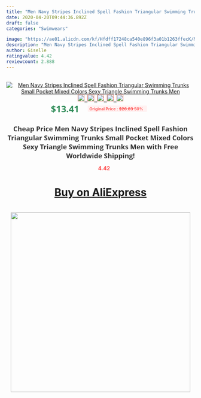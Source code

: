 ```yaml
---
title: "Men Navy Stripes Inclined Spell Fashion Triangular Swimming Trunks Small Pocket Mixed Colors Sexy Triangle Swimming Trunks Men"
date: 2020-04-20T09:44:36.892Z
draft: false
categories: "Swimwears"

image: "https://ae01.alicdn.com/kf/Hfdff17248ca540e896f3a01b1263ffecK/Men-Navy-Stripes-Inclined-Spell-Fashion-Triangular-Swimming-Trunks-Small-Pocket-Mixed-Colors-Sexy-Triangle-Swimming.jpg"
description: "Men Navy Stripes Inclined Spell Fashion Triangular Swimming Trunks Small Pocket Mixed Colors Sexy Triangle Swimming Trunks Men"
author: Giselle
ratingvalue: 4.42
reviewcount: 2.888
---
```

<br>
<div style="text-align: center;">
<a href="https://s.click.aliexpress.com/e/_AtmTZ7" target="_blank" rel="nofollow noopener noreferrer"><img alt="Men Navy Stripes Inclined Spell Fashion Triangular Swimming Trunks Small Pocket Mixed Colors Sexy Triangle Swimming Trunks Men" class="magnifier-image" src="https://ae01.alicdn.com/kf/Hfdff17248ca540e896f3a01b1263ffecK/Men-Navy-Stripes-Inclined-Spell-Fashion-Triangular-Swimming-Trunks-Small-Pocket-Mixed-Colors-Sexy-Triangle-Swimming.jpg_640x640.jpg">
<br>
<img style="border:1px solid salmon" src="https://ae01.alicdn.com/kf/Hfdff17248ca540e896f3a01b1263ffecK/Men-Navy-Stripes-Inclined-Spell-Fashion-Triangular-Swimming-Trunks-Small-Pocket-Mixed-Colors-Sexy-Triangle-Swimming.jpg_120x120.jpg">&nbsp;&nbsp;<img style="border:1px solid salmon" src="https://ae01.alicdn.com/kf/H7ff742c178ff4c74b55503c13c708c11B/Men-Navy-Stripes-Inclined-Spell-Fashion-Triangular-Swimming-Trunks-Small-Pocket-Mixed-Colors-Sexy-Triangle-Swimming.jpg_120x120.jpg">&nbsp;&nbsp;<img style="border:1px solid salmon" src="_120x120.jpg">&nbsp;&nbsp;<img style="border:1px solid salmon" src="_120x120.jpg">&nbsp;&nbsp;<img style="border:1px solid salmon" src="https://ae01.alicdn.com/kf/H0cc21613438c4b3893322712fb039f303/Men-Navy-Stripes-Inclined-Spell-Fashion-Triangular-Swimming-Trunks-Small-Pocket-Mixed-Colors-Sexy-Triangle-Swimming.jpg_120x120.jpg"></a></div><br0>
<div style="text-align: center;"><span style="background-color: white; border: 0px; box-sizing: border-box; color: seagreen; display: inline-block; font-family: &quot;open sans&quot; , &quot;arial&quot; , &quot;helvetica&quot; , sans-serif , &quot;heiti&quot;; font-size: 24px; font-stretch: inherit; font-weight: 700; line-height: inherit; margin: 0px 10px 0px 0px; padding: 0px; vertical-align: middle;">$13.41 </span>
<span style="background: rgb(255 , 241 , 241); border-radius: 3px; border: 0px; box-sizing: border-box; color: #ff4747; display: inline-block; font-family: inherit; font-size: 12px; font-stretch: inherit; font-style: inherit; font-variant: inherit; font-weight: 600; line-height: inherit; margin: 0px; padding: 2px 5px; transform: scale(0.9); vertical-align: middle;">Original Price : <b style="text-decoration: line-through;">$26.83 </b> 50%&nbsp;&nbsp;</span></div>
<h1 style="color: #333333; display: inline-block; font-family: &quot;open sans&quot; , &quot;arial&quot; , &quot;helvetica&quot; , sans-serif , &quot;heiti&quot;; font-size: 18px; font-stretch: inherit; font-weight: 700; text-align: center;">Cheap Price Men Navy Stripes Inclined Spell Fashion Triangular Swimming Trunks Small Pocket Mixed Colors Sexy Triangle Swimming Trunks Men with Free Worldwide Shipping!</h1>
<div style="color: #ff4747; text-align: center;">
<img src="https://4.bp.blogspot.com/-M0ZcTcb-5uY/XleCXlxnR4I/AAAAAAAAAEc/OrjgMkXV1oMQFaCRZj5HQwOCBcu3w1FegCPcBGAYYCw/s1600/star.png" style="height: 15px;">&nbsp;<b>4.42</b></div>
<div class="button_cont" align="center"><a class="buynow_a" href="https://s.click.aliexpress.com/e/_AtmTZ7" target="_blank" rel="nofollow noopener noreferrer"><H1>Buy on AliExpress</H1></a></div><br>
<div class="separator" style="clear: both; text-align: center;">
<img src="https://lh3.googleusercontent.com/-pTy5HemUv9M/XlePHvY0dAI/AAAAAAAAAE4/0nX5iRUoIWY8eMW9Dpxeirr157OZliDIgCLcBGAsYHQ/s1600/badge.gif" width="480">
</div>
